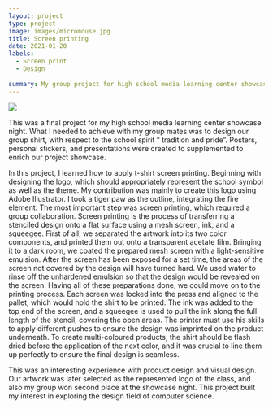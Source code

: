 ```yaml
---
layout: project
type: project
image: images/micromouse.jpg
title: Screen printing
date: 2021-01-20
labels:
  - Screen print
  - Design
  
summary: My group project for high school media learning center showcase.
---
```


<div class="ui small rounded images">
  <img class="ui image" src="../printing-1.JPG">
</div>

This was a final project for my high school media learning center showcase night. What I needed to achieve with my group mates was to design our group shirt, with respect to the school spirit  “ tradition and pride”. Posters, personal stickers, and presentations were created to supplemented to enrich our project showcase.  

In this project, I learned how to apply t-shirt screen printing. Beginning with designing the logo, which should appropriately represent the school symbol as well as the theme. My contribution was mainly to create this logo using Adobe Illustrator. I took a tiger paw as the outline,  integrating the fire element. The most important step was screen printing, which required a group collaboration. 
Screen printing is the process of transferring a stenciled design onto a flat surface using a mesh screen, ink, and a squeegee. First of all, we separated the artwork into its two color components, and printed them out onto a transparent acetate film. Bringing it to a dark room, we coated the prepared mesh screen with a light-sensitive emulsion. After the screen has been exposed for a set time, the areas of the screen not covered by the design will have turned hard. We used water to rinse off the unhardened emulsion so that the design would be revealed on the screen. Having all of these preparations done, we could move on to the printing process. Each screen was locked into the press and aligned to the pallet, which would hold the shirt to be printed. The ink was added to the top end of the screen, and a squeegee is used to pull the ink along the full length of the stencil, covering the open areas. The printer must use his skills to apply different pushes to ensure the design was imprinted on the product underneath. To create multi-coloured products, the shirt should be flash dried before the application of the next color, and it was crucial to line them up perfectly to ensure the final design is seamless. 

This was an interesting experience with product design and visual design. Our artwork was later selected as the represented logo of the class, and also my group won second place at the showcase night. This project built my interest in exploring the design field of computer science.





